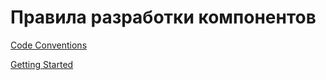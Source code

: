 # Правила разработки компонентов

[Code Conventions](pages/code-conventions.md)

[Getting Started](pages/getting-started.md)
